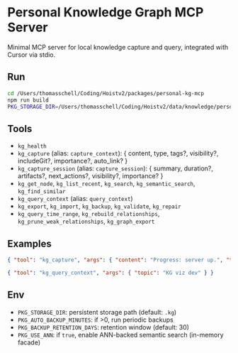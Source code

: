 # Personal Knowledge Graph MCP Server

Minimal MCP server for local knowledge capture and query, integrated with Cursor via stdio.

## Run

```bash
cd /Users/thomasschell/Coding/Hoistv2/packages/personal-kg-mcp
npm run build
PKG_STORAGE_DIR=/Users/thomasschell/Coding/Hoistv2/data/knowledge/personal npm run start:cjs
```

## Tools
- `kg_health`
- `kg_capture` (alias: `capture_context`): { content, type, tags?, visibility?, includeGit?, importance?, auto_link? }
- `kg_capture_session` (alias: `capture_session`): { summary, duration?, artifacts?, next_actions?, visibility?, importance? }
- `kg_get_node`, `kg_list_recent`, `kg_search`, `kg_semantic_search`, `kg_find_similar`
- `kg_query_context` (alias: `query_context`)
- `kg_export`, `kg_import`, `kg_backup`, `kg_validate`, `kg_repair`
- `kg_query_time_range`, `kg_rebuild_relationships`, `kg_prune_weak_relationships`, `kg_graph_export`

## Examples

```json
{ "tool": "kg_capture", "args": { "content": "Progress: server up.", "type": "progress", "includeGit": true } }
```

```json
{ "tool": "kg_query_context", "args": { "topic": "KG viz dev" } }
```

## Env
- `PKG_STORAGE_DIR`: persistent storage path (default: `.kg`)
- `PKG_AUTO_BACKUP_MINUTES`: if >0, run periodic backups
- `PKG_BACKUP_RETENTION_DAYS`: retention window (default: 30)
- `PKG_USE_ANN`: if `true`, enable ANN-backed semantic search (in-memory facade)


